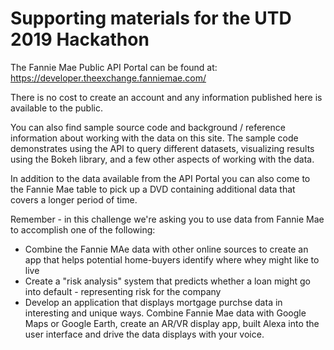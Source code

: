 # Supporting materials for the UTD 2019 Hackathon

The Fannie Mae Public API Portal can be found at: https://developer.theexchange.fanniemae.com/

There is no cost to create an account and any information published here is available to the public.

You can also find sample source code and background / reference information about working with the data on this site.
The sample code demonstrates using the API to query different datasets, visualizing results using the Bokeh library, and a few other aspects of working with the data.

In addition to the data available from the API Portal you can also come to the Fannie Mae table to pick up a DVD containing additional data that covers a longer period of time.

Remember - in this challenge we're asking you to use data from Fannie Mae to accomplish one of the following:
 - Combine the Fannie MAe data with other online sources to create an app that helps potential home-buyers identify where whey might like
   to live
 - Create a "risk analysis" system that predicts whether a loan might go into default - representing risk for the company
 - Develop an application that displays mortgage purchse data in interesting and unique ways. Combine Fannie Mae data with Google Maps
   or Google Earth, create an AR/VR display app, built Alexa into the user interface and drive the data displays with your voice.
   


